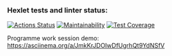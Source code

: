 ### Hexlet tests and linter status:
[![Actions Status](https://github.com/MarkDementev/java-project-71/workflows/hexlet-check/badge.svg)](https://github.com/MarkDementev/java-project-71/actions)
[![Maintainability](https://api.codeclimate.com/v1/badges/41de654d3f5b3b68cee3/maintainability)](https://codeclimate.com/github/MarkDementev/java-project-71/maintainability)
[![Test Coverage](https://api.codeclimate.com/v1/badges/41de654d3f5b3b68cee3/test_coverage)](https://codeclimate.com/github/MarkDementev/java-project-71/test_coverage)

Programme work session demo:
https://asciinema.org/a/JmkKrJDOIwDfUgrhQt9YdNSfV

